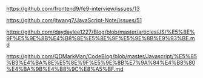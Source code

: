 https://github.com/frontend9/fe9-interview/issues/13

https://github.com/jtwang7/JavaScript-Note/issues/51

https://github.com/daydaylee1227/Blog/blob/master/articles/JS/%E5%8E%9F%E5%9E%8B%E4%B8%8E%E5%8E%9F%E5%9E%8B%E9%93%BE.md

https://github.com/QDMarkMan/CodeBlog/blob/master/Javascript/%E5%85%B3%E4%BA%8E%E5%8E%9F%E5%9E%8B%E7%9A%84%E4%B8%80%E4%BA%9B%E4%B8%9C%E8%A5%BF.md